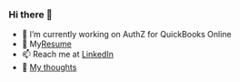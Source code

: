 ### Hi there 👋

- 🔭  I’m currently working on AuthZ for QuickBooks Online
- 📖  My[Resume](https://github.com/avanathan/resume/blob/master/ArunAvanathan_v04072022.pdf)
- 📫  Reach me at [LinkedIn](https://www.linkedin.com/in/avanathan/)
- 💬  [My thoughts](https://bytesunlimited.org/)

<!--
**avanathan/avanathan** is a ✨ _special_ ✨ repository because its `README.md` (this file) appears on your GitHub profile.

Here are some ideas to get you started:

- 🔭 I’m currently working on ...
- 🌱 I’m currently learning ...
- 👯 I’m looking to collaborate on ...
- 🤔 I’m looking for help with ...
- 💬 Ask me about ...
- 📫 How to reach me: ...
- 😄 Pronouns: ...
- ⚡ Fun fact: ...
-->
